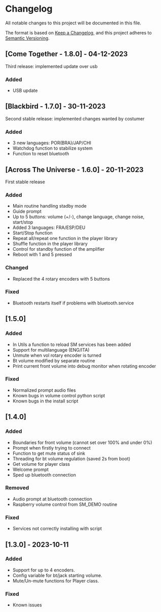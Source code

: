 # Changelog

All notable changes to this project will be documented in this file.

The format is based on [Keep a Changelog](https://keepachangelog.com/en/1.0.0/),
and this project adheres to [Semantic Versioning](https://semver.org/spec/v2.0.0.html).

## [Come Together - 1.8.0] - 04-12-2023

Third release: implemented update over usb

### Added
- USB update

## [Blackbird - 1.7.0] - 30-11-2023

Second stable release: implemented changes wanted by costumer

### Added
- 3 new languages: POR(BRA)/JAP/CHI
- Watchdog function to stabilize system
- Function to reset bluetooth

## [Across The Universe - 1.6.0] - 20-11-2023

First stable release

### Added
- Main routine handling stadby mode
- Guide prompt
- Up to 5 buttons: volume (+/-), change language, change noise, start/stop
- Added 3 languages: FRA/ESP/DEU
- Start/Stop function
- Repeat all/repeat one function in the player library
- Shuffle function in the player library
- Control for standby function of the amplifier
- Reboot with 1 and 5 pressed

### Changed
- Replaced the 4 rotary encoders with 5 buttons

### Fixed 
- Bluetooth restarts itself if problems with bluetooth.service

## [1.5.0]

### Added

- In Utils a function to reload SM services has been added
- Support for multilanguage (ENG/ITA)
- Unmute when vol rotary encoder is turned
- Bt volume modified by separate routine
- Print current front volume into debug monitor when rotating encoder

### Fixed

- Normalized prompt audio files
- Known bugs in volume control python script
- Known bugs in the install script

## [1.4.0] 

### Added

- Boundaries for front volume (cannot set over 100% and under 0%)
- Prompt when firstly trying to connect
- Function to get mute status of sink
- Threading for bt volume regulation (saved 2s from boot)
- Get volume for player class 
- Welcome prompt
- Sped up bluetooth connection

### Removed

- Audio prompt at bluetooth connection
- Raspberry volume control from SM_DEMO routine

### Fixed

- Services not correctly installing with script

## [1.3.0] - 2023-10-11

### Added

- Support for up to 4 encoders.
- Config variable for bt/jack starting volume.
- Mute/Un-mute functions for Player class.

### Fixed

- Known issues

